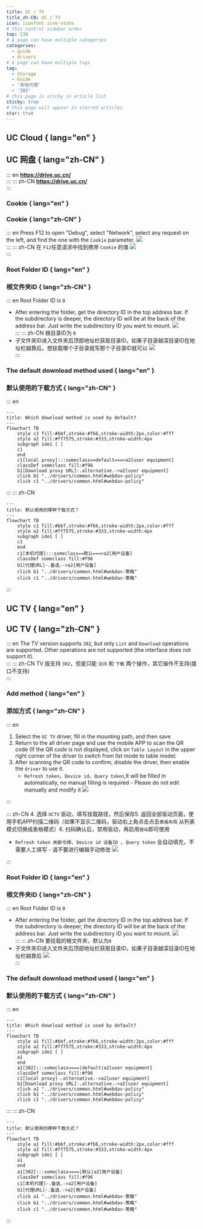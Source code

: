 ```yaml
---
title: UC / TV
title_zh-CN: UC / TV
icon: iconfont icon-state
# This control sidebar order
top: 230
# A page can have multiple categories
categories:
  - guide
  - drivers
# A page can have multiple tags
tag:
  - Storage
  - Guide
  - '本地代理'
  - '302'
# this page is sticky in article list
sticky: true
# this page will appear in starred articles
star: true
---
```


## **UC Cloud** { lang="en" }

## **UC 网盘** { lang="zh-CN" }

::: en
**https://drive.uc.cn/**
<br/>
:::
::: zh-CN
**https://drive.uc.cn/**
<br/>
:::

### **Cookie** { lang="en" }

### **Cookie** { lang="zh-CN" }

::: en
Press F12 to open "Debug", select "Network", select any request on the left, and find the one with the `Cookie` parameter.
![](/img/drivers/uc/uc_cookie.png)
<br/>
:::
::: zh-CN
在 `F12`任意请求中找到携带 `Cookie` 的值
![](/img/drivers/uc/uc_cookie.png)
<br/>
:::

### **Root Folder ID** { lang="en" }

### **根文件夹ID** { lang="zh-CN" }

::: en
Root Folder ID is `0`

- After entering the folder, get the directory ID in the top address bar. If the subdirectory is deeper, the directory ID will be at the back of the address bar. Just write the subdirectory ID you want to mount.
  ![](/img/drivers/uc/uc_fileid.png)
  <br/>
  :::
  ::: zh-CN
  根目录ID为 `0`
- 子文件夹ID进入文件夹后顶部地址栏获取目录ID，如果子目录越深目录ID在地址栏越靠后，想挂载哪个子目录就写那个子目录ID就可以
  ![](/img/drivers/uc/uc_fileid.png)
  <br/>
  :::

### **The default download method used** { lang="en" }

### **默认使用的下载方式** { lang="zh-CN" }

::: en

```mermaid
---
title: Which download method is used by default?
---
flowchart TB
    style c1 fill:#bbf,stroke:#f66,stroke-width:2px,color:#fff
    style a2 fill:#ff7575,stroke:#333,stroke-width:4px
    subgraph ide1 [ ]
    c1
    end
    c1[local proxy]:::someclass==default===>a2[user equipment]
    classDef someclass fill:#f96
    b1[Download proxy URL]-.alternative.->a2[user equipment]
    click b1 "../drivers/common.html#webdav-policy"
    click c1 "../drivers/common.html#webdav-policy"
```

:::
::: zh-CN

```mermaid
---
title: 默认使用的哪种下载方式？
---
flowchart TB
    style c1 fill:#bbf,stroke:#f66,stroke-width:2px,color:#fff
    style a2 fill:#ff7575,stroke:#333,stroke-width:4px
    subgraph ide1 [ ]
    c1
    end
    c1[本机代理]:::someclass==默认===>a2[用户设备]
    classDef someclass fill:#f96
    b1[代理URL]-.备选.->a2[用户设备]
    click b1 "../drivers/common.html#webdav-策略"
    click c1 "../drivers/common.html#webdav-策略"
```

:::

## **UC TV** { lang="en" }

## **UC TV** { lang="zh-CN" }

::: en
The TV version supports `302`, but only `List` and `Download` operations are supported. Other operations are not supported (the interface does not support it).
<br/>
:::
::: zh-CN
TV 版支持 `302`，但是只能 `访问` 和 `下载` 两个操作，其它操作不支持(接口不支持)
<br/>
:::

### **Add method** { lang="en" }

### **添加方式** { lang="zh-CN" }

::: en

1. Select the `UC TV` driver, fill in the mounting path, and then save
2. Return to the all driver page and use the mobile APP to scan the QR code (If the QR code is not displayed, click on `Table Layout` in the upper right corner of the driver to switch from list mode to table mode)
3. After scanning the QR code to confirm, disable the driver, then enable the `driver` to use it.
   - `Refresh token`、`Device id`、`Query token`,It will be filled in automatically, no manual filling is required - Please do not edit manually and modify it
     ![](/img/drivers/tv_qrcode.png)
     <br/>

:::

::: zh-CN 4. 选择 `UCTV` 驱动，填写挂载路径，然后保存5. 返回全部驱动页面，使用手机APP扫描二维码（如果不显示二维码，驱动右上角点击点击`表格布局` 从列表模式切换成表格模式）6. 扫码确认后，禁用驱动，再启用`驱动`即可使用

- `Refresh token 刷新令牌`、`Device id 设备ID `、`Query token` 会自动填充，不需要人工填写 - 请不要进行编辑手动修改
  ![](/img/drivers/tv_qrcode.png)
  <br/>

:::

### **Root Folder ID** { lang="en" }

### **根文件夹ID** { lang="zh-CN" }

::: en
Root Folder ID is `0`

- After entering the folder, get the directory ID in the top address bar. If the subdirectory is deeper, the directory ID will be at the back of the address bar. Just write the subdirectory ID you want to mount.
  ![](/img/drivers/uc/uc_fileid.png)
  <br/>
  :::
  ::: zh-CN
  要挂载的根文件夹，默认为`0`
- 子文件夹ID进入文件夹后顶部地址栏获取目录ID，如果子目录越深目录ID在地址栏越靠后
  ![](/img/drivers/uc/uc_fileid.png)
  <br/>
  :::

### **The default download method used** { lang="en" }

### **默认使用的下载方式** { lang="zh-CN" }

::: en

```mermaid
---
title: Which download method is used by default?
---
flowchart TB
    style a1 fill:#bbf,stroke:#f66,stroke-width:2px,color:#fff
    style a2 fill:#ff7575,stroke:#333,stroke-width:4px
    subgraph ide1 [ ]
    a1
    end
    a1[302]:::someclass====|default|a2[user equipment]
    classDef someclass fill:#f96
    c1[local proxy]-.alternative.->a2[user equipment]
    b1[Download proxy URL]-.alternative.->a2[user equipment]
    click a1 "../drivers/common.html#webdav-policy"
    click b1 "../drivers/common.html#webdav-policy"
    click c1 "../drivers/common.html#webdav-policy"
```

:::
::: zh-CN

```mermaid
---
title: 默认使用的哪种下载方式？
---
flowchart TB
    style a1 fill:#bbf,stroke:#f66,stroke-width:2px,color:#fff
    style a2 fill:#ff7575,stroke:#333,stroke-width:4px
    subgraph ide1 [ ]
    a1
    end
    a1[302]:::someclass====|默认|a2[用户设备]
    classDef someclass fill:#f96
    c1[本机代理]-.备选.->a2[用户设备]
    b1[代理URL]-.备选.->a2[用户设备]
    click a1 "../drivers/common.html#webdav-策略"
    click b1 "../drivers/common.html#webdav-策略"
    click c1 "../drivers/common.html#webdav-策略"
```

:::
